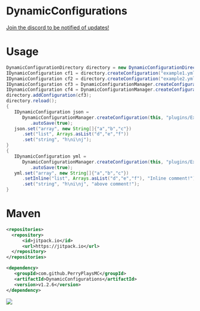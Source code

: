 # DynamicConfigurations

[Join the discord to be notified of updates!](https://discord.gg/QuG8R6c3ry)


# Usage
```java
DynamicConfigurationDirectory directory = new DynamicConfigurationDirectory(this, new File("plugins/Example", "thisisatest"));
IDynamicConfiguration cf1 = directory.createConfiguration("example1.yml");
IDynamicConfiguration cf2 = directory.createConfiguration("example2.yml");
IDynamicConfiguration cf3 = DynamicConfigurationManager.createConfiguration(this, "plugins/Example/thisisatest", "example3.yml");
IDynamicConfiguration cf4 = DynamicConfigurationManager.createConfiguration(this, new File("plugins/Example/thisisatest"), "example4.yml");
directory.addConfiguration(cf3);
directory.reload();
{
   IDynamicConfiguration json =
      DynamicConfigurationManager.createConfiguration(this, "plugins/Example/example.json")
         .autoSave(true);
   json.set("array", new String[]{"a","b","c"})
      .set("list", Arrays.asList("d","e","f"))
      .set("string", "h\ni\nj");
}
{
   IDynamicConfiguration yml =
      DynamicConfigurationManager.createConfiguration(this, "plugins/Example/example.yml")
         .autoSave(true);
   yml.set("array", new String[]{"a","b","c"})
      .setInline("list", Arrays.asList("d","e","f"), "Inline comment!")
      .set("string", "h\ni\nj", "above comment!");
}
```

# Maven
```xml
<repositories>
  <repository>
      <id>jitpack.io</id>
      <url>https://jitpack.io</url>
  </repository>
</repositories>

<dependency>
   <groupId>com.github.PerryPlaysMC</groupId>
   <artifactId>DynamicConfigurations</artifactId>
   <version>v1.2.6</version>
</dependency>
```
[![](https://jitpack.io/v/PerryPlaysMC/DynamicConfigurations.svg)](https://jitpack.io/#PerryPlaysMC/DynamicConfigurations)
